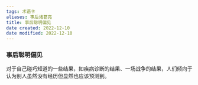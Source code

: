 ```yaml
---
tags: 术语卡
aliases: 事后诸葛亮
title: 事后聪明偏见
date created: 2022-12-10
date modified: 2022-12-10
---
```

### 事后聪明偏见
对于自己碰巧知道的一些结果，如疾病诊断的结果、一场战争的结果，人们倾向于认为别人虽然没有经历但显然也应该预测到。